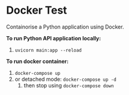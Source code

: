 # Docker Test

Containorise a Python application using Docker.

**To run Python API application locally:**

1. `uvicorn main:app --reload`

**To run docker container:**

1. `docker-compose up`
2. or detached mode: `docker-compose up -d`
   1. then stop using `docker-compose down`
